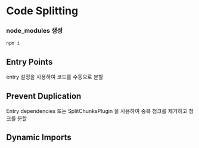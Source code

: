 # Code Splitting

### node_modules 생성

```bash
npm i
```

## Entry Points

entry 설정을 사용하여 코드를 수동으로 분할

## Prevent Duplication

Entry dependencies 또는 SplitChunksPlugin 을 사용하여 중복 청크를 제거하고 청크를 분할

## Dynamic Imports
